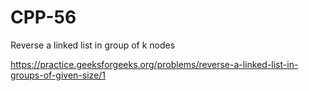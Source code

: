 # CPP-56
Reverse a linked list in group of k nodes 








https://practice.geeksforgeeks.org/problems/reverse-a-linked-list-in-groups-of-given-size/1
